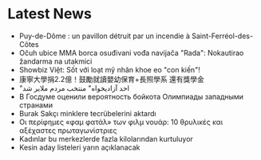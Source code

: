 # Latest News
-  Puy-de-Dôme : un pavillon détruit par un incendie à Saint-Ferréol-des-Côtes
-  Očuh ubice MMA borca osuđivani vođa navijača "Rada": Nokautirao žandarma na utakmici
-  Showbiz Việt: Sốt với loạt mỹ nhân khoe eo "con kiến"!
-  康寧大學捐2.2億！鼓勵就讀嬰幼保育+長照學系 還有獎學金
-  "احد آزادیخواه" منتخب مردم ملایر شد
-  В Госдуме оценили вероятность бойкота Олимпиады западными странами
-  Burak Sakçı minklere tecrübelerini aktardı
-  Οι περίφημες «φαμ φατάλ» των φιλμ νουάρ: 10 θρυλικές και αξέχαστες πρωταγωνίστριες
-  Kadınlar bu merkezlerde fazla kilolarından kurtuluyor
-  Kesin aday listeleri yarın açıklanacak
